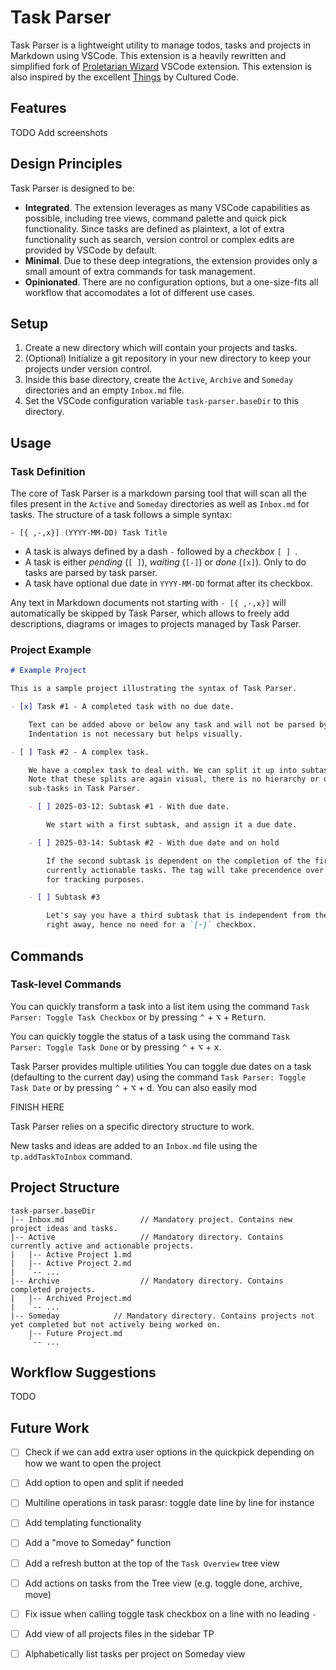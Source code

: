# Task Parser

Task Parser is a lightweight utility to manage todos, tasks and projects in Markdown using VSCode.
This extension is a heavily rewritten and simplified fork of [Proletarian Wizard](https://github.com/cfe84/proletarian-wizard) VSCode extension. This extension is also inspired by the excellent [Things](https://culturedcode.com/things/) by Cultured Code.

## Features

TODO
Add screenshots

## Design Principles

Task Parser is designed to be:

- **Integrated**. The extension leverages as many VSCode capabilities as possible, including tree views, command palette and quick pick functionality. Since tasks are defined as plaintext, a lot of extra functionality such as search, version control or complex edits are provided by VSCode by default.
- **Minimal**. Due to these deep integrations, the extension provides only a small amount of extra commands for task management.
- **Opinionated**. There are no configuration options, but a one-size-fits all workflow that accomodates a lot of different use cases.

## Setup

1. Create a new directory which will contain your projects and tasks.
2. (Optional) Initialize a git repository in your new directory to keep your projects under version control.
3. Inside this base directory, create the `Active`, `Archive` and `Someday` directories and an empty `Inbox.md` file.
4. Set the VSCode configuration variable `task-parser.baseDir` to this directory.

## Usage

### Task Definition

The core of Task Parser is a markdown parsing tool that will scan all the files present in the `Active` and `Someday` directories as well as `Inbox.md` for tasks. The structure of a task follows a simple syntax:

```
- [{ ,-,x}] (YYYY-MM-DD) Task Title
```

- A task is always defined by a dash `-` followed by a *checkbox* `[ ] `.
- A task is either *pending* (`[ ]`), *waiting* (`[-]`) or *done* (`[x]`). Only to do tasks are parsed by task parser.
- A task have optional due date in `YYYY-MM-DD` format after its checkbox.

Any text in Markdown documents not starting with `- [{ ,-,x}]` will automatically be skipped by Task Parser, which allows to freely add descriptions, diagrams or images to projects managed by Task Parser.

### Project Example

```md
# Example Project

This is a sample project illustrating the syntax of Task Parser.

- [x] Task #1 - A completed task with no due date.

    Text can be added above or below any task and will not be parsed by Task Parser.
    Indentation is not necessary but helps visually.

- [ ] Task #2 - A complex task.

    We have a complex task to deal with. We can split it up into subtasks to track its progress more easily.
    Note that these splits are again visual, there is no hierarchy or dependency between a task and its 
    sub-tasks in Task Parser.

    - [ ] 2025-03-12: Subtask #1 - With due date.

        We start with a first subtask, and assign it a due date.

    - [ ] 2025-03-14: Subtask #2 - With due date and on hold

        If the second subtask is dependent on the completion of the first, we use a `[-]` checkbox to hide it from
        currently actionable tasks. The tag will take precendence over the task's due date, which is still kept
        for tracking purposes.

    - [ ] Subtask #3

        Let's say you have a third subtask that is independent from the two first. You can get to work on it
        right away, hence no need for a `[-]` checkbox.
```


## Commands

### Task-level Commands

You can quickly transform a task into a list item using the command `Task Parser: Toggle Task Checkbox` or by pressing <kbd>⌃</kbd> + <kbd>⌥</kbd> + <kbd>Return</kbd>.

You can quickly toggle the status of a task using the command `Task Parser: Toggle Task Done` or by pressing <kbd>⌃</kbd> + <kbd>⌥</kbd> + <kbd>x</kbd>.

Task Parser provides multiple utilities  You can toggle due dates on a task (defaulting to the current day) using the command `Task Parser: Toggle Task Date` or by pressing <kbd>⌃</kbd> + <kbd>⌥</kbd> + <kbd>d</kbd>. You can also easily mod

FINISH HERE


Task Parser relies on a specific directory structure to work.

New tasks and ideas are added to an `Inbox.md` file using the `tp.addTaskToInbox` command.

## Project Structure

```
task-parser.baseDir
|-- Inbox.md                 // Mandatory project. Contains new project ideas and tasks.
|-- Active                   // Mandatory directory. Contains currently active and actionable projects.
|   |-- Active Project 1.md
|   |-- Active Project 2.md
|   `-- ...
|-- Archive                  // Mandatory directory. Contains completed projects.
|   |-- Archived Project.md
|   `-- ...
|-- Someday            // Mandatory directory. Contains projects not yet completed but not actively being worked on.
    |-- Future Project.md
    `-- ...
```

## Workflow Suggestions

TODO


## Future Work

- [ ] Check if we can add extra user options in the quickpick depending on how we want to open the project
- [ ] Add option to open and split if needed
- [ ] Multiline operations in task parasr: toggle date line by line for instance
- [ ] Add templating functionality
- [ ] Add a "move to Someday" function
- [ ] Add a refresh button at the top of the `Task Overview` tree view
- [ ] Add actions on tasks from the Tree view (e.g. toggle done, archive, move)
- [ ] Fix issue when calling toggle task checkbox on a line with no leading `-`
- [ ] Add view of all projects files in the sidebar TP
- [ ] Alphabetically list tasks per project on Someday view

